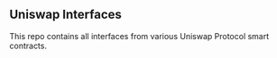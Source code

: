 ## Uniswap Interfaces

This repo contains all interfaces from various Uniswap Protocol smart contracts.
